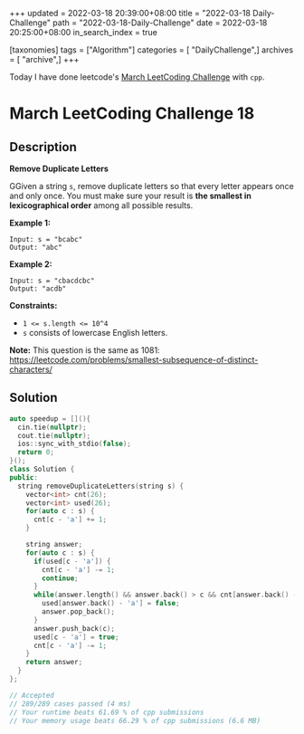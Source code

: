 +++
updated = 2022-03-18 20:39:00+08:00
title = "2022-03-18 Daily-Challenge"
path = "2022-03-18-Daily-Challenge"
date = 2022-03-18 20:25:00+08:00
in_search_index = true

[taxonomies]
tags = ["Algorithm"]
categories = [ "DailyChallenge",]
archives = [ "archive",]
+++

Today I have done leetcode's [March LeetCoding Challenge](https://leetcode.com/problems/remove-duplicate-letters/) with `cpp`.

<!-- more -->

# March LeetCoding Challenge 18

## Description

**Remove Duplicate Letters**

GGiven a string `s`, remove duplicate letters so that every letter appears once and only once. You must make sure your result is **the smallest in lexicographical order** among all possible results.

 

**Example 1:**

```
Input: s = "bcabc"
Output: "abc"
```

**Example 2:**

```
Input: s = "cbacdcbc"
Output: "acdb"
```

 

**Constraints:**

- `1 <= s.length <= 10^4`
- `s` consists of lowercase English letters.

 

**Note:** This question is the same as 1081: https://leetcode.com/problems/smallest-subsequence-of-distinct-characters/

## Solution

``` cpp
auto speedup = [](){
  cin.tie(nullptr);
  cout.tie(nullptr);
  ios::sync_with_stdio(false);
  return 0;
}();
class Solution {
public:
  string removeDuplicateLetters(string s) {
    vector<int> cnt(26);
    vector<int> used(26);
    for(auto c : s) {
      cnt[c - 'a'] += 1;
    }

    string answer;
    for(auto c : s) {
      if(used[c - 'a']) {
        cnt[c - 'a'] -= 1;
        continue;
      }
      while(answer.length() && answer.back() > c && cnt[answer.back() - 'a']) {
        used[answer.back() - 'a'] = false;
        answer.pop_back();
      }
      answer.push_back(c);
      used[c - 'a'] = true;
      cnt[c - 'a'] -= 1;
    }
    return answer;
  }
};

// Accepted
// 289/289 cases passed (4 ms)
// Your runtime beats 61.69 % of cpp submissions
// Your memory usage beats 66.29 % of cpp submissions (6.6 MB)
```
